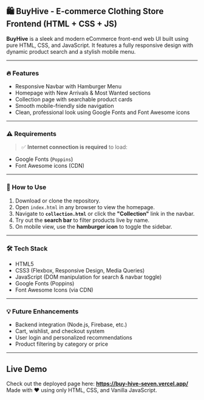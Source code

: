 ## 🛍️ BuyHive - E-commerce Clothing Store Frontend (HTML + CSS + JS)

**BuyHive** is a sleek and modern eCommerce front-end web UI built using pure HTML, CSS, and JavaScript. It features a fully responsive design with dynamic product search and a stylish mobile menu.

---

### 🔥 Features

- Responsive Navbar with Hamburger Menu
- Homepage with New Arrivals & Most Wanted sections
- Collection page with searchable product cards
- Smooth mobile-friendly side navigation
- Clean, professional look using Google Fonts and Font Awesome icons

---

### ⚠️ Requirements

> ✅ **Internet connection is required** to load:
- Google Fonts (`Poppins`)
- Font Awesome icons (CDN)

---

### 📸 How to Use

1. Download or clone the repository.
2. Open `index.html` in any browser to view the homepage.
3. Navigate to **`collection.html`** or click the **"Collection"** link in the navbar.
4. Try out the **search bar** to filter products live by name.
5. On mobile view, use the **hamburger icon** to toggle the sidebar.

---

### 🛠️ Tech Stack

- HTML5
- CSS3 (Flexbox, Responsive Design, Media Queries)
- JavaScript (DOM manipulation for search & navbar toggle)
- Google Fonts (Poppins)
- Font Awesome Icons (via CDN)

---

### 💡 Future Enhancements

- Backend integration (Node.js, Firebase, etc.)
- Cart, wishlist, and checkout system
- User login and personalized recommendations
- Product filtering by category or price

---
## Live Demo
Check out the deployed page here: **https://buy-hive-seven.vercel.app/**
Made with ❤️ using only HTML, CSS, and Vanilla JavaScript.
